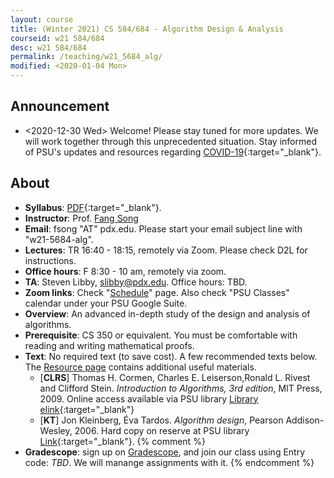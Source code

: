 ```yaml
---
layout: course
title: (Winter 2021) CS 584/684 - Algorithm Design & Analysis
courseid: w21 584/684
desc: w21 584/684
permalink: /teaching/w21_5684_alg/
modified: <2020-01-04 Mon>
---
```


## Announcement
*  <2020-12-30 Wed> Welcome! Please stay tuned for more updates. We
   will work together through this unprecedented situation. Stay
   informed of PSU's updates and resources regarding
   [COVID-19](https://www.pdx.edu/coronavirus-response){:target="_blank"}.

## About
*  **Syllabus**:
   [PDF]({{base}}/teaching/w21_5684_alg/w21_5684_alg_syllabus.pdf){:target="_blank"}. 
*  **Instructor**: Prof. [Fang Song]({{base}}/) 
*  **Email**: fsong "AT" pdx.edu. Please start your email subject line
   with "w21-5684-alg". 
*  **Lectures**: TR 16:40 - 18:15, remotely via Zoom. Please check D2L for
   instructions. 
*  **Office hours**: F 8:30 - 10 am, remotely via zoom. 
*  **TA**: Steven Libby, slibby@pdx.edu. Office hours: TBD.
*  **Zoom links**: Check "[Schedule]({{base}}/teaching/w21_5684_alg/schedule/)" page. Also check "PSU Classes" calendar under your PSU Google Suite. 
*  **Overview**: An advanced in-depth study of the design and analysis
   of algorithms. 
*  **Prerequisite**: CS 350 or equivalent. You must be comfortable
   with reading and writing mathematical proofs. 
*  **Text**: No required text (to save cost). A few recommended texts
   below. The [Resource
   page]({{base}}/teaching/w21_5684_alg/resource/) contains additional
   useful materials.
    *  [**CLRS**] Thomas H. Cormen, Charles E. Leiserson,Ronald
L. Rivest and Clifford Stein. _Introduction to Algorithms, 3rd
edition_, MIT Press, 2009. Online access available via PSU library [Library elink](https://search.library.pdx.edu/permalink/f/eqsjiv/TN_cdi_askewsholts_vlebooks_9780262270830){:target="_blank"}
	*  [**KT**] Jon Kleinberg, Éva Tardos. _Algorithm design_, Pearson Addison-Wesley, 2006. Hard copy on reserve at PSU library [Link](https://search.library.pdx.edu/permalink/f/p82vj0/CP71119639130001451){:target="_blank"}. 
{% comment %}
*  **Gradescope**: sign up on
   [Gradescope](https://www.gradescope.com/), and join our class using
   Entry code: _TBD_. We will manange assignments with it.
{% endcomment %}
